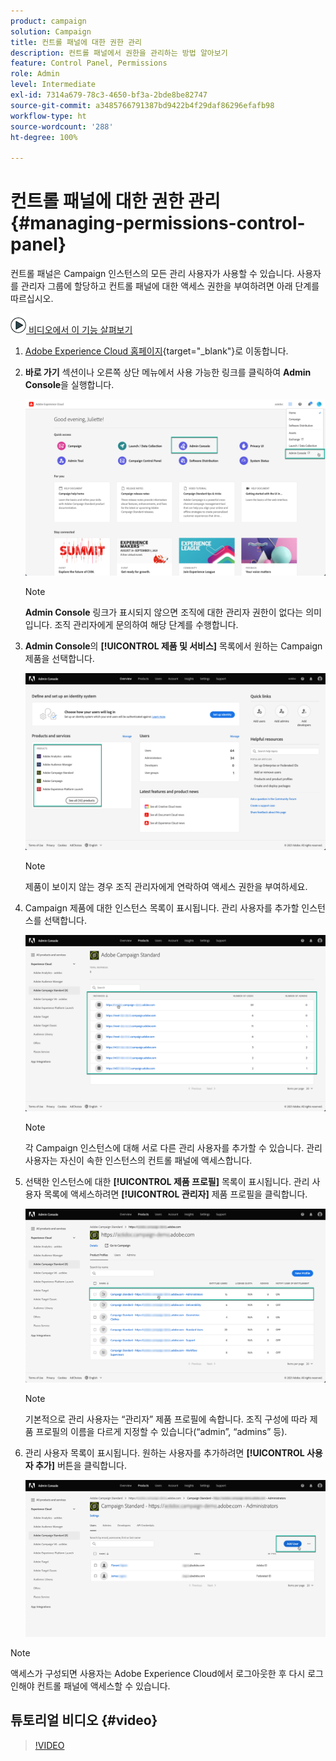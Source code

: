 ```yaml
---
product: campaign
solution: Campaign
title: 컨트롤 패널에 대한 권한 관리
description: 컨트롤 패널에서 권한을 관리하는 방법 알아보기
feature: Control Panel, Permissions
role: Admin
level: Intermediate
exl-id: 7314a679-78c3-4650-bf3a-2bde8be82747
source-git-commit: a3485766791387bd9422b4f29daf86296efafb98
workflow-type: ht
source-wordcount: '288'
ht-degree: 100%

---
```


# 컨트롤 패널에 대한 권한 관리 {#managing-permissions-control-panel}

컨트롤 패널은 Campaign 인스턴스의 모든 관리 사용자가 사용할 수 있습니다. 사용자를 관리자 그룹에 할당하고 컨트롤 패널에 대한 액세스 권한을 부여하려면 아래 단계를 따르십시오.

![](assets/do-not-localize/how-to-video.png)[ 비디오에서 이 기능 살펴보기](../../discover/using/managing-permissions.md#video)

1. [Adobe Experience Cloud 홈페이지](https://experiencecloud.adobe.com/){target="_blank"}로 이동합니다.

1. **바로 가기** 섹션이나 오른쪽 상단 메뉴에서 사용 가능한 링크를 클릭하여 **Admin Console**&#x200B;을 실행합니다.

   ![](assets/do-not-localize/control_panel_admin-console.png)

   >[!NOTE]
   >
   >**Admin Console** 링크가 표시되지 않으면 조직에 대한 관리자 권한이 없다는 의미입니다. 조직 관리자에게 문의하여 해당 단계를 수행합니다.

1. **Admin Console**&#x200B;의 **[!UICONTROL 제품 및 서비스]** 목록에서 원하는 Campaign 제품을 선택합니다.

   ![](assets/do-not-localize/control_panel_product-list.png)

   >[!NOTE]
   >
   >제품이 보이지 않는 경우 조직 관리자에게 연락하여 액세스 권한을 부여하세요.

1. Campaign 제품에 대한 인스턴스 목록이 표시됩니다. 관리 사용자를 추가할 인스턴스를 선택합니다.

   ![](assets/do-not-localize/control_panel_add_user_4.png)

   >[!NOTE]
   >
   >각 Campaign 인스턴스에 대해 서로 다른 관리 사용자를 추가할 수 있습니다. 관리 사용자는 자신이 속한 인스턴스의 컨트롤 패널에 액세스합니다.

1. 선택한 인스턴스에 대한 **[!UICONTROL 제품 프로필]** 목록이 표시됩니다. 관리 사용자 목록에 액세스하려면 **[!UICONTROL 관리자]** 제품 프로필을 클릭합니다.

   ![](assets/do-not-localize/control_panel_add_user_5.png)

   >[!NOTE]
   >
   >기본적으로 관리 사용자는 “관리자” 제품 프로필에 속합니다. 조직 구성에 따라 제품 프로필의 이름을 다르게 지정할 수 있습니다(“admin”, “admins” 등).

1. 관리 사용자 목록이 표시됩니다. 원하는 사용자를 추가하려면 **[!UICONTROL 사용자 추가]** 버튼을 클릭합니다.

   ![](assets/do-not-localize/control_panel_add_user_6.png)

>[!NOTE]
>
>액세스가 구성되면 사용자는 Adobe Experience Cloud에서 로그아웃한 후 다시 로그인해야 컨트롤 패널에 액세스할 수 있습니다.

## 튜토리얼 비디오 {#video}

>[!VIDEO](https://video.tv.adobe.com/v/27147?quality=12)

